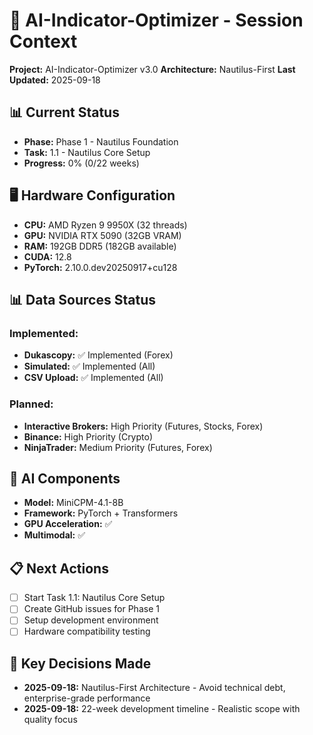 
# 🎯 AI-Indicator-Optimizer - Session Context

**Project:** AI-Indicator-Optimizer v3.0
**Architecture:** Nautilus-First
**Last Updated:** 2025-09-18

## 📊 Current Status
- **Phase:** Phase 1 - Nautilus Foundation
- **Task:** 1.1 - Nautilus Core Setup
- **Progress:** 0% (0/22 weeks)

## 🖥️ Hardware Configuration
- **CPU:** AMD Ryzen 9 9950X (32 threads)
- **GPU:** NVIDIA RTX 5090 (32GB VRAM) 
- **RAM:** 192GB DDR5 (182GB available)
- **CUDA:** 12.8
- **PyTorch:** 2.10.0.dev20250917+cu128

## 📊 Data Sources Status
### Implemented:
- **Dukascopy:** ✅ Implemented (Forex)
- **Simulated:** ✅ Implemented (All)
- **CSV Upload:** ✅ Implemented (All)

### Planned:
- **Interactive Brokers:** High Priority (Futures, Stocks, Forex)
- **Binance:** High Priority (Crypto)
- **NinjaTrader:** Medium Priority (Futures, Forex)

## 🤖 AI Components
- **Model:** MiniCPM-4.1-8B
- **Framework:** PyTorch + Transformers
- **GPU Acceleration:** ✅
- **Multimodal:** ✅

## 📋 Next Actions
- [ ] Start Task 1.1: Nautilus Core Setup
- [ ] Create GitHub issues for Phase 1
- [ ] Setup development environment
- [ ] Hardware compatibility testing

## 🎯 Key Decisions Made
- **2025-09-18:** Nautilus-First Architecture - Avoid technical debt, enterprise-grade performance
- **2025-09-18:** 22-week development timeline - Realistic scope with quality focus

